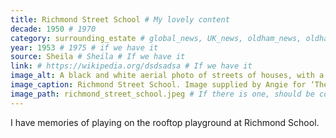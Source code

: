 ```yaml
---
title: Richmond Street School # My lovely content
decade: 1950 # 1970
category: surrounding_estate # global_news, UK_news, oldham_news, oldham_history, towers, surrounding_estate # Always exactly one category
year: 1953 # 1975 # if we have it
source: Sheila # Sheila # If we have it
link: # https://wikipedia.org/dsdsadsa # If we have it
image_alt: A black and white aerial photo of streets of houses, with a school at the centre of the frame. # If there is one
image_caption: Richmond Street School. Image supplied by Angie for ‘The Towers - A history of Crossbank and Summervale’. We have made reasonable efforts to trace the copyright holder. If you believe that we have infringed your copyright by using this image, please see our Notification and Takedown statement. # If there is one
image_path: richmond_street_school.jpeg # If there is one, should be colocated with the index.md file in the folder
---
```


I have memories of playing on the rooftop playground at Richmond School.
